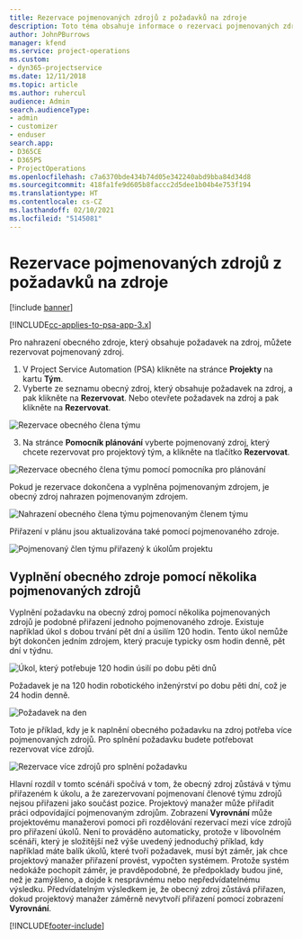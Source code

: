 ```yaml
---
title: Rezervace pojmenovaných zdrojů z požadavků na zdroje
description: Toto téma obsahuje informace o rezervaci pojmenovaných zdrojů pro požadavek na obecný zdroj.
author: JohnPBurrows
manager: kfend
ms.service: project-operations
ms.custom:
- dyn365-projectservice
ms.date: 12/11/2018
ms.topic: article
ms.author: ruhercul
audience: Admin
search.audienceType:
- admin
- customizer
- enduser
search.app:
- D365CE
- D365PS
- ProjectOperations
ms.openlocfilehash: c7a6370bde434b74d05e342240abd9bba84d34d8
ms.sourcegitcommit: 418fa1fe9d605b8faccc2d5dee1b04b4e753f194
ms.translationtype: HT
ms.contentlocale: cs-CZ
ms.lasthandoff: 02/10/2021
ms.locfileid: "5145081"
---
```

# <a name="book-named-resources-from-resource-requirements"></a>Rezervace pojmenovaných zdrojů z požadavků na zdroje

[!include [banner](../includes/psa-now-project-operations.md)]

[!INCLUDE[cc-applies-to-psa-app-3.x](../includes/cc-applies-to-psa-app-3x.md)]

Pro nahrazení obecného zdroje, který obsahuje požadavek na zdroj, můžete rezervovat pojmenovaný zdroj.

1. V Project Service Automation (PSA) klikněte na stránce **Projekty** na kartu **Tým**.
2. Vyberte ze seznamu obecný zdroj, který obsahuje požadavek na zdroj, a pak klikněte na **Rezervovat**. Nebo otevřete požadavek na zdroj a pak klikněte na **Rezervovat**.


![Rezervace obecného člena týmu](media/RM-how-to-14.png)


3. Na stránce **Pomocník plánování** vyberte pojmenovaný zdroj, který chcete rezervovat pro projektový tým, a klikněte na tlačítko **Rezervovat**.

![Rezervace obecného člena týmu pomocí pomocníka pro plánování](media/RM-how-to-15.png)

Pokud je rezervace dokončena a vyplněna pojmenovaným zdrojem, je obecný zdroj nahrazen pojmenovaným zdrojem.

![Nahrazení obecného člena týmu pojmenovaným členem týmu](media/RM-how-to-16.png)

Přiřazení v plánu jsou aktualizována také pomocí pojmenovaného zdroje.

![Pojmenovaný člen týmu přiřazený k úkolům projektu](media/RM-how-to-17.png)

## <a name="fulfill-a-generic-resource-with-multiple-named-resources"></a>Vyplnění obecného zdroje pomocí několika pojmenovaných zdrojů
Vyplnění požadavku na obecný zdroj pomocí několika pojmenovaných zdrojů je podobné přiřazení jednoho pojmenovaného zdroje. Existuje například úkol s dobou trvání pět dní a úsilím 120 hodin. Tento úkol nemůže být dokončen jedním zdrojem, který pracuje typicky osm hodin denně, pět dní v týdnu. 

![Úkol, který potřebuje 120 hodin úsilí po dobu pěti dnů](media/RM-how-to-21.png)

Požadavek je na 120 hodin robotického inženýrství po dobu pěti dní, což je 24 hodin denně.

![Požadavek na den](media/RM-how-to-22.png)

Toto je příklad, kdy je k naplnění obecného požadavku na zdroj potřeba více pojmenovaných zdrojů. Pro splnění požadavku budete potřebovat rezervovat více zdrojů.

![Rezervace více zdrojů pro splnění požadavku](media/RM-how-to-23.png)

Hlavní rozdíl v tomto scénáři spočívá v tom, že obecný zdroj zůstává v týmu přiřazeném k úkolu, a že zarezervovaní pojmenovaní členové týmu zdrojů nejsou přiřazeni jako součást pozice. Projektový manažer může přiřadit práci odpovídající pojmenovaným zdrojům. Zobrazení **Vyrovnání** může projektovému manažerovi pomoci při rozdělování rezervací mezi více zdrojů pro přiřazení úkolů. Není to prováděno automaticky, protože v libovolném scénáři, který je složitější než výše uvedený jednoduchý příklad, kdy například máte balík úkolů, které tvoří požadavek, musí být záměr, jak chce projektový manažer přiřazení provést, vypočten systémem. Protože systém nedokáže pochopit záměr, je pravděpodobné, že předpoklady budou jiné, než je zamýšleno, a dojde k nesprávnému nebo nepředvídatelnému výsledku. Předvídatelným výsledkem je, že obecný zdroj zůstává přiřazen, dokud projektový manažer záměrně nevytvoří přiřazení pomocí zobrazení **Vyrovnání**.




[!INCLUDE[footer-include](../includes/footer-banner.md)]